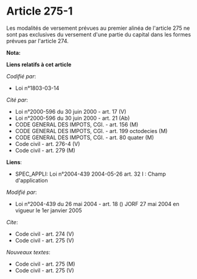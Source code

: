 # Article 275-1

Les modalités de versement prévues au premier alinéa de l'article 275 ne sont pas exclusives du versement d'une partie du
capital dans les formes prévues par l'article 274.

**Nota:**



**Liens relatifs à cet article**

_Codifié par_:

  - Loi n°1803-03-14

_Cité par_:

  - Loi n°2000-596 du 30 juin 2000 - art. 17 (V)
  - Loi n°2000-596 du 30 juin 2000 - art. 21 (Ab)
  - CODE GENERAL DES IMPOTS, CGI. - art. 156 (M)
  - CODE GENERAL DES IMPOTS, CGI. - art. 199 octodecies (M)
  - CODE GENERAL DES IMPOTS, CGI. - art. 80 quater (M)
  - Code civil - art. 276-4 (V)
  - Code civil - art. 279 (M)

**Liens**:

  - SPEC_APPLI: Loi n°2004-439 2004-05-26 art. 32 I : Champ d'application

_Modifié par_:

  - Loi n°2004-439 du 26 mai 2004 - art. 18 () JORF 27 mai 2004 en vigueur le 1er janvier 2005

_Cite_:

  - Code civil - art. 274 (V)
  - Code civil - art. 275 (V)

_Nouveaux textes_:

  - Code civil - art. 275 (M)
  - Code civil - art. 275 (V)
